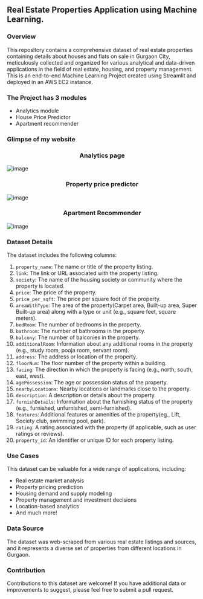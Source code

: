 ## Real Estate Properties Application using Machine Learning.

### Overview
This repository contains a comprehensive dataset of real estate properties containing details about houses and flats on sale in Gurgaon City, meticulously collected and organized for various analytical and data-driven applications in the field of real estate, housing, and property management.
This is an end-to-end Machine Learning Project created using Streamlit and deployed in an AWS EC2 instance.

### The Project has 3 modules
- Analytics module
- House Price Predictor
- Apartment recommender

### Glimpse of my website
### <p align="center">Analytics page</p>

![image](https://github.com/Amruthashenoy98/RealEstateAppProject/assets/48203194/722d5656-185e-4a04-b7de-2ed11875456b)

### <p align="center">Property price predictor</p>

![image](https://github.com/Amruthashenoy98/RealEstateAppProject/assets/48203194/5fc165e6-8805-4ebf-8cea-de677efcbcda)

### <p align="center">Apartment Recommender</p>

![image](https://github.com/Amruthashenoy98/RealEstateAppProject/assets/48203194/04e6f424-f09a-4a5e-806c-2456faade9a9)

### Dataset Details
The dataset includes the following columns:

1. `property_name`: The name or title of the property listing.
2. `link`: The link or URL associated with the property listing.
3. `society`: The name of the housing society or community where the property is located.
4. `price`: The price of the property.
5. `price_per_sqft`: The price per square foot of the property.
6. `areaWithType`: The area of the property(Carpet area, Built-up area, Super Built-up area) along with a type or unit (e.g., square feet, square meters).
7. `bedRoom`: The number of bedrooms in the property.
8. `bathroom`: The number of bathrooms in the property.
9. `balcony`: The number of balconies in the property.
10. `additionalRoom`: Information about any additional rooms in the property (e.g., study room, pooja room, servant room).
11. `address`: The address or location of the property.
12. `floorNum`: The floor number of the property within a building.
13. `facing`: The direction in which the property is facing (e.g., north, south, east, west).
14. `agePossession`: The age or possession status of the property.
15. `nearbyLocations`: Nearby locations or landmarks close to the property.
16. `description`: A description or details about the property.
17. `furnishDetails`: Information about the furnishing status of the property (e.g., furnished, unfurnished, semi-furnished).
18. `features`: Additional features or amenities of the property(eg., Lift, Society club, swimming pool, park).
19. `rating`: A rating associated with the property (if applicable, such as user ratings or reviews).
20. `property_id`: An identifier or unique ID for each property listing.

### Use Cases
This dataset can be valuable for a wide range of applications, including:

- Real estate market analysis
- Property pricing prediction
- Housing demand and supply modeling
- Property management and investment decisions
- Location-based analytics
- And much more!

### Data Source
The dataset was web-scraped from various real estate listings and sources, and it represents a diverse set of properties from different locations in Gurgaon.


### Contribution
Contributions to this dataset are welcome! If you have additional data or improvements to suggest, please feel free to submit a pull request.



